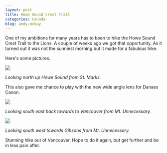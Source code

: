 ```yaml
---
layout: post
title: Howe Sound Crest Trail
categories: Canada
blog: andy-mckay
---
```


One of my ambitions for many years has to been to hike the Howe Sound Crest
Trail to the Lions. A couple of weeks ago we got that opportunity. As it turned out
it was not the sunniest morning but it made for a fabulous hike.

Here's some pictures.

<img src="http://agmweb.ca/files/9495839602_07772bd509_c.jpg">

<p><cite>Looking north up Howe Sound from St. Marks.</cite></p>

This also gave me chance to play with the new wide angle lens for Danaes Canon.

<img src="http://agmweb.ca/files/9493052729_2f04b03631_c.jpg">

<p><cite>Looking south east back towards to Vancouver from Mt. Unnecessary.</cite></p>

<img src="http://agmweb.ca/files/9495879060_386bb8b0bc_c.jpg">

<p><cite>Looking south west towards Gibsons from Mt. Unnecessary.</cite></p>

Stunning hike out of Vancouver. Hope to do it again, but get further and be in less pain after.
